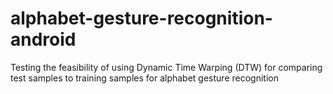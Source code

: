 # alphabet-gesture-recognition-android
Testing the feasibility of using Dynamic Time Warping (DTW) for comparing test samples to training samples for alphabet gesture recognition
